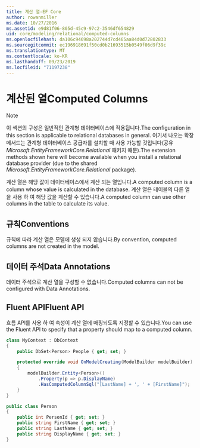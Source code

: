 ```yaml
---
title: 계산 열-EF Core
author: rowanmiller
ms.date: 10/27/2016
ms.assetid: e9d81f06-805d-45c9-97c2-3546df654829
uid: core/modeling/relational/computed-columns
ms.openlocfilehash: da106c94698a202744d7cd465aa84d0d72802833
ms.sourcegitcommit: ec196918691f50cd0b21693515b0549f06d9f39c
ms.translationtype: MT
ms.contentlocale: ko-KR
ms.lasthandoff: 09/23/2019
ms.locfileid: "71197238"
---
```

# <a name="computed-columns"></a><span data-ttu-id="8bafd-102">계산된 열</span><span class="sxs-lookup"><span data-stu-id="8bafd-102">Computed Columns</span></span>

> [!NOTE]  
> <span data-ttu-id="8bafd-103">이 섹션의 구성은 일반적인 관계형 데이터베이스에 적용됩니다.</span><span class="sxs-lookup"><span data-stu-id="8bafd-103">The configuration in this section is applicable to relational databases in general.</span></span> <span data-ttu-id="8bafd-104">여기서 나오는 확장 메서드는 관계형 데이터베이스 공급자를 설치할 때 사용 가능할 것입니다(공유 *Microsoft.EntityFrameworkCore.Relational* 패키지 때문).</span><span class="sxs-lookup"><span data-stu-id="8bafd-104">The extension methods shown here will become available when you install a relational database provider (due to the shared *Microsoft.EntityFrameworkCore.Relational* package).</span></span>

<span data-ttu-id="8bafd-105">계산 열은 해당 값이 데이터베이스에서 계산 되는 열입니다.</span><span class="sxs-lookup"><span data-stu-id="8bafd-105">A computed column is a column whose value is calculated in the database.</span></span> <span data-ttu-id="8bafd-106">계산 열은 테이블의 다른 열을 사용 하 여 해당 값을 계산할 수 있습니다.</span><span class="sxs-lookup"><span data-stu-id="8bafd-106">A computed column can use other columns in the table to calculate its value.</span></span>

## <a name="conventions"></a><span data-ttu-id="8bafd-107">규칙</span><span class="sxs-lookup"><span data-stu-id="8bafd-107">Conventions</span></span>

<span data-ttu-id="8bafd-108">규칙에 따라 계산 열은 모델에 생성 되지 않습니다.</span><span class="sxs-lookup"><span data-stu-id="8bafd-108">By convention, computed columns are not created in the model.</span></span>

## <a name="data-annotations"></a><span data-ttu-id="8bafd-109">데이터 주석</span><span class="sxs-lookup"><span data-stu-id="8bafd-109">Data Annotations</span></span>

<span data-ttu-id="8bafd-110">데이터 주석으로 계산 열을 구성할 수 없습니다.</span><span class="sxs-lookup"><span data-stu-id="8bafd-110">Computed columns can not be configured with Data Annotations.</span></span>

## <a name="fluent-api"></a><span data-ttu-id="8bafd-111">Fluent API</span><span class="sxs-lookup"><span data-stu-id="8bafd-111">Fluent API</span></span>

<span data-ttu-id="8bafd-112">흐름 API를 사용 하 여 속성이 계산 열에 매핑되도록 지정할 수 있습니다.</span><span class="sxs-lookup"><span data-stu-id="8bafd-112">You can use the Fluent API to specify that a property should map to a computed column.</span></span>

<!-- [!code-csharp[Main](samples/core/relational/Modeling/FluentAPI/Relational/ComputedColumn.cs?highlight=9)] -->
``` csharp
class MyContext : DbContext
{
    public DbSet<Person> People { get; set; }

    protected override void OnModelCreating(ModelBuilder modelBuilder)
    {
        modelBuilder.Entity<Person>()
            .Property(p => p.DisplayName)
            .HasComputedColumnSql("[LastName] + ', ' + [FirstName]");
    }
}

public class Person
{
    public int PersonId { get; set; }
    public string FirstName { get; set; }
    public string LastName { get; set; }
    public string DisplayName { get; set; }
}
```

